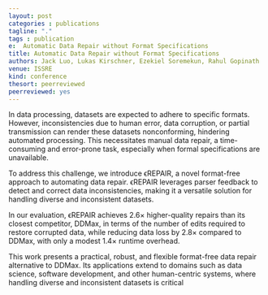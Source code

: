 ```yaml
---
layout: post
categories : publications
tagline: "."
tags : publication
e:  Automatic Data Repair without Format Specifications
title: Automatic Data Repair without Format Specifications
authors: Jack Luo, Lukas Kirschner, Ezekiel Soremekun, Rahul Gopinath
venue: ISSRE
kind: conference
thesort: peerreviewed
peerreviewed: yes
---
```


In data processing, datasets are expected to adhere to specific formats. However, inconsistencies due to human error, data corruption, or partial transmission can render these datasets nonconforming, hindering automated processing. This necessitates manual data repair, a time-consuming and error-prone task, especially when formal specifications are unavailable.

To address this challenge, we introduce ϵREPAIR, a novel format-free approach to automating data repair. ϵREPAIR leverages parser feedback to detect and correct data inconsistencies, making it a versatile solution for handling diverse and inconsistent datasets.

In our evaluation, ϵREPAIR achieves 2.6× higher-quality repairs than its closest competitor, DDMax, in terms of the number of edits required to restore corrupted data, while reducing data loss by 2.8× compared to DDMax, with only a modest 1.4× runtime overhead.

This work presents a practical, robust, and flexible format-free data repair alternative to DDMax. Its applications extend to domains such as data science, software development, and other human-centric systems, where handling diverse and inconsistent datasets is critical

[<em class="fa fa-book fa-lg" aria-hidden="true"></em>](/resources/issre2025/luo2025automatic.pdf "paper")
[<em class="fa fa-bookmark-o fa-lg" aria-hidden="true"></em>](https://raw.githubusercontent.com/rahulgopinath/rahulgopinath.github.io/master/resources/issre2025/luo2025automatic.bib "reference")
[<em class="fa fa-desktop" aria-hidden="true"></em>](https://speakerdeck.com/rahulgopinath/automatic-data-repair-without-format-specifications)

